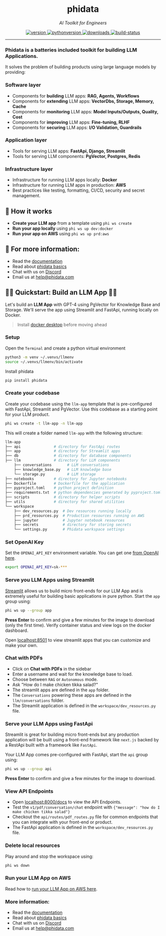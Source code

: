 <h1 align="center">
  phidata
</h1>
<p align="center">
    <em>AI Toolkit for Engineers</em>
</p>

<p align="center">
<a href="https://python.org/pypi/phidata" target="_blank">
    <img src="https://img.shields.io/pypi/v/phidata?color=blue&label=version" alt="version">
</a>
<a href="https://github.com/phidatahq/phidata" target="_blank">
    <img src="https://img.shields.io/badge/python->=3.7-blue" alt="pythonversion">
</a>
<a href="https://github.com/phidatahq/phidata" target="_blank">
    <img src="https://pepy.tech/badge/phidata" alt="downloads">
</a>
<a href="https://github.com/phidatahq/phidata/actions/workflows/build.yml" target="_blank">
    <img src="https://github.com/phidatahq/phidata/actions/workflows/build.yml/badge.svg" alt="build-status">
</a>
</p>

---

### Phidata is a batteries included toolkit for building LLM Applications.

It solves the problem of building products using large language models by providing:

### Software layer

- Components for **building** LLM apps: **RAG, Agents, Workflows**
- Components for **extending** LLM apps: **VectorDbs, Storage, Memory, Cache**
- Components for **monitoring** LLM apps: **Model Inputs/Outputs, Quality, Cost**
- Components for **improving** LLM apps: **Fine-tuning, RLHF**
- Components for **securing** LLM apps: **I/O Validation, Guardrails**

### Application layer

- Tools for serving LLM apps: **FastApi, Django, Streamlit**
- Tools for serving LLM components: **PgVector, Postgres, Redis**

### Infrastructure layer

- Infrastructure for running LLM apps locally: **Docker**
- Infrastructure for running LLM apps in production: **AWS**
- Best practices like testing, formatting, CI/CD, security and secret management.

## 🚀 How it works

- **Create your LLM app** from a template using `phi ws create`
- **Run your app locally** using `phi ws up dev:docker`
- **Run your app on AWS** using `phi ws up prd:aws`

## 🎯 For more information:

- Read the <a href="https://docs.phidata.com" target="_blank">documentation</a>
- Read about <a href="https://docs.phidata.com/intro/basics" target="_blank">phidata basics</a>
- Chat with us on <a href="https://discord.gg/4MtYHHrgA8" target="_blank">Discord</a>
- Email us at <a href="mailto:help@phidata.com" target="_blank">help@phidata.com</a>

## 👩‍💻 Quickstart: Build an LLM App 🧑‍💻

Let's build an **LLM App** with GPT-4 using PgVector for Knowledge Base and Storage. We'll serve the app using Streamlit and FastApi, running locally on Docker.

> Install [docker desktop](https://docs.docker.com/desktop/install/mac-install/) before moving ahead

### Setup

Open the `Terminal` and create a python virtual environment


```bash
python3 -m venv ~/.venvs/llmenv
source ~/.venvs/llmenv/bin/activate
```

Install phidata

```bash
pip install phidata
```

### Create your codebase

Create your codebase using the `llm-app` template that is pre-configured with FastApi, Streamlit and PgVector. Use this codebase as a starting point for your LLM product.

```bash
phi ws create -t llm-app -n llm-app
```

This will create a folder named `llm-app` with the following structure:

```bash
llm-app
├── api               # directory for FastApi routes
├── app               # directory for Streamlit apps
├── db                # directory for database components
├── llm               # directory for LLM components
    ├── conversations       # LLM conversations
    ├── knowledge_base.py   # LLM knowledge base
    └── storage.py          # LLM storage
├── notebooks         # directory for Jupyter notebooks
├── Dockerfile        # Dockerfile for the application
├── pyproject.toml    # python project definition
├── requirements.txt  # python dependencies generated by pyproject.toml
├── scripts           # directory for helper scripts
├── utils             # directory for shared utilities
└── workspace
    ├── dev_resources.py  # Dev resources running locally
    ├── prd_resources.py  # Production resources running on AWS
    ├── jupyter           # Jupyter notebook resources
    ├── secrets           # directory for storing secrets
    └── settings.py       # Phidata workspace settings
```

### Set OpenAI Key

Set the `OPENAI_API_KEY` environment variable. You can get one [from OpenAI here](https://platform.openai.com/account/api-keys).

```bash
export OPENAI_API_KEY=sk-***
```

### Serve you LLM Apps using Streamlit

[Streamlit](https://streamlit.io) allows us to build micro front-ends for our LLM App and is extremely useful for building basic applications in pure python. Start the `app` group using:

```bash
phi ws up --group app
```

**Press Enter** to confirm and give a few minutes for the image to download (only the first time). Verify container status and view logs on the docker dashboard.

Open [localhost:8501](http://localhost:8501) to view streamlit apps that you can customize and make your own.

### Chat with PDFs

- Click on **Chat with PDFs** in the sidebar
- Enter a username and wait for the knowledge base to load.
- Choose between `RAG` or `Autonomous` mode.
- Ask "How do I make chicken tikka salad?"
- The streamlit apps are defined in the `app` folder.
- The `Conversations` powering these apps are defined in the `llm/conversations` folder.
- The Streamlit application is defined in the `workspace/dev_resources.py` file.

### Serve your LLM Apps using FastApi

Streamlit is great for building micro front-ends but any production application will be built using a front-end framework like `next.js` backed by a RestApi built with a framework like `FastApi`.

Your LLM App comes pre-configured with FastApi, start the `api` group using:

```bash
phi ws up --group api
```

**Press Enter** to confirm and give a few minutes for the image to download.

### View API Endpoints

- Open [localhost:8000/docs](http://localhost:8000/docs) to view the API Endpoints.
- Test the `v1/pdf/conversation/chat` endpoint with `{"message": "how do I make chicken tikka salad"}`
- Checkout the `api/routes/pdf_routes.py` file for common endpoints that you can integrate with your front-end or product.
- The FastApi application is defined in the `workspace/dev_resources.py` file.

### Delete local resources

Play around and stop the workspace using:

```bash
phi ws down
```

### Run your LLM App on AWS

Read how to <a href="https://docs.phidata.com/guides/llm-app#run-on-aws" target="_blank">run your LLM App on AWS here</a>.

### More information:

- Read the <a href="https://docs.phidata.com" target="_blank">documentation</a>
- Read about <a href="https://docs.phidata.com/intro/basics" target="_blank">phidata basics</a>
- Chat with us on <a href="https://discord.gg/4MtYHHrgA8" target="_blank">Discord</a>
- Email us at <a href="mailto:help@phidata.com" target="_blank">help@phidata.com</a>
